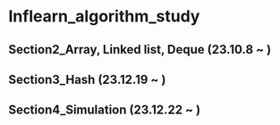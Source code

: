 # Inflearn_algorithm_study
## Section2_Array, Linked list, Deque (23.10.8 ~ )
## Section3_Hash (23.12.19 ~ )
## Section4_Simulation (23.12.22 ~ )